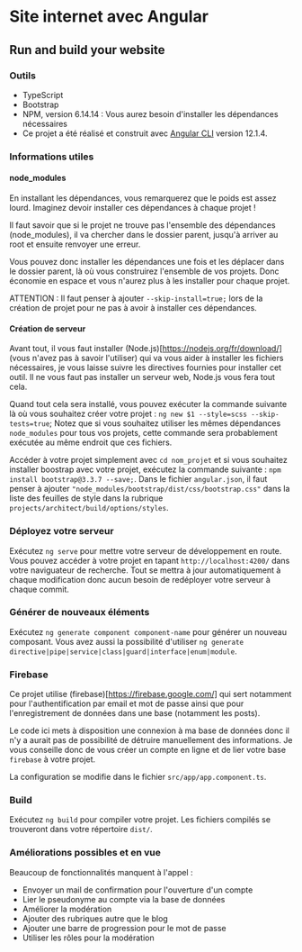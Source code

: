 # Site internet avec Angular

## Run and build your website

### Outils

- TypeScript
- Bootstrap
- NPM, version 6.14.14 : Vous aurez besoin d'installer les dépendances nécessaires
- Ce projet a été réalisé et construit avec [Angular CLI](https://github.com/angular/angular-cli) version 12.1.4.

### Informations utiles

#### node_modules

En installant les dépendances, vous remarquerez que le poids est assez lourd. Imaginez devoir installer ces dépendances à chaque projet !

Il faut savoir que si le projet ne trouve pas l'ensemble des dépendances (node_modules), il va chercher dans le dossier parent, jusqu'à arriver au root et ensuite renvoyer une erreur.

Vous pouvez donc installer les dépendances une fois et les déplacer dans le dossier parent, là où vous construirez l'ensemble de vos projets. Donc économie en espace et vous n'aurez plus à les installer pour chaque projet.

ATTENTION : Il faut penser à ajouter `--skip-install=true;` lors de la création de projet pour ne pas à avoir à installer ces dépendances.

#### Création de serveur

Avant tout, il vous faut installer (Node.js)[https://nodejs.org/fr/download/] (vous n'avez pas à savoir l'utiliser) qui va vous aider à installer les fichiers nécessaires, je vous laisse suivre les directives fournies pour installer cet outil.
Il ne vous faut pas installer un serveur web, Node.js vous fera tout cela.

Quand tout cela sera installé, vous pouvez exécuter la commande suivante là où vous souhaitez créer votre projet : `ng new $1 --style=scss --skip-tests=true`;
Notez que si vous souhaitez utiliser les mêmes dépendances `node_modules` pour tous vos projets, cette commande sera probablement exécutée au même endroit que ces fichiers.

Accéder à votre projet simplement avec `cd nom_projet` et si vous souhaitez installer boostrap avec votre projet, exécutez la commande suivante : `npm install bootstrap@3.3.7 --save;`.
Dans le fichier `angular.json`, il faut penser à ajouter `"node_modules/bootstrap/dist/css/bootstrap.css"` dans la liste des feuilles de style dans la rubrique `projects/architect/build/options/styles`.

### Déployez votre serveur

Exécutez `ng serve` pour mettre votre serveur de développement en route. Vous pouvez accéder à votre projet en tapant `http://localhost:4200/` dans votre naviguateur de recherche. Tout se mettra à jour automatiquement à chaque modification donc aucun besoin de redéployer votre serveur à chaque commit.

### Générer de nouveaux éléments

Exécutez `ng generate component component-name` pour générer un nouveau composant. Vous avez aussi la possibilité d'utiliser `ng generate directive|pipe|service|class|guard|interface|enum|module`.

### Firebase

Ce projet utilise (firebase)[https://firebase.google.com/] qui sert notamment pour l'authentification par email et mot de passe ainsi que pour l'enregistrement de données dans une base (notamment les posts).

Le code ici mets à disposition une connexion à ma base de données donc il n'y a aurait pas de possibilité de détruire manuellement des informations. Je vous conseille donc de vous créer un compte en ligne et de lier votre base `firebase` à votre projet.

La configuration se modifie dans le fichier `src/app/app.component.ts`.

### Build

Exécutez `ng build` pour compiler votre projet. Les fichiers compilés se trouveront dans votre répertoire `dist/`.

### Améliorations possibles et en vue

Beaucoup de fonctionnalités manquent à l'appel :

- Envoyer un mail de confirmation pour l'ouverture d'un compte
- Lier le pseudonyme au compte via la base de données
- Améliorer la modération
- Ajouter des rubriques autre que le blog
- Ajouter une barre de progression pour le mot de passe
- Utiliser les rôles pour la modération